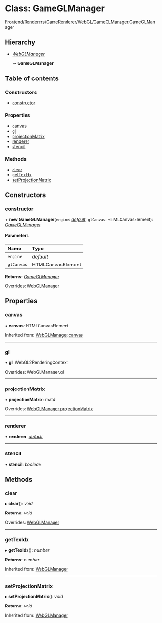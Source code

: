# Class: GameGLManager

[Frontend/Renderers/GameRenderer/WebGL/GameGLManager](../modules/frontend_renderers_gamerenderer_webgl_gameglmanager.md).GameGLManager

## Hierarchy

- [_WebGLManager_](frontend_renderers_gamerenderer_webgl_webglmanager.webglmanager.md)

  ↳ **GameGLManager**

## Table of contents

### Constructors

- [constructor](frontend_renderers_gamerenderer_webgl_gameglmanager.gameglmanager.md#constructor)

### Properties

- [canvas](frontend_renderers_gamerenderer_webgl_gameglmanager.gameglmanager.md#canvas)
- [gl](frontend_renderers_gamerenderer_webgl_gameglmanager.gameglmanager.md#gl)
- [projectionMatrix](frontend_renderers_gamerenderer_webgl_gameglmanager.gameglmanager.md#projectionmatrix)
- [renderer](frontend_renderers_gamerenderer_webgl_gameglmanager.gameglmanager.md#renderer)
- [stencil](frontend_renderers_gamerenderer_webgl_gameglmanager.gameglmanager.md#stencil)

### Methods

- [clear](frontend_renderers_gamerenderer_webgl_gameglmanager.gameglmanager.md#clear)
- [getTexIdx](frontend_renderers_gamerenderer_webgl_gameglmanager.gameglmanager.md#gettexidx)
- [setProjectionMatrix](frontend_renderers_gamerenderer_webgl_gameglmanager.gameglmanager.md#setprojectionmatrix)

## Constructors

### constructor

\+ **new GameGLManager**(`engine`: [_default_](frontend_renderers_gamerenderer_renderer.default.md), `glCanvas`: HTMLCanvasElement): [_GameGLManager_](frontend_renderers_gamerenderer_webgl_gameglmanager.gameglmanager.md)

#### Parameters

| Name       | Type                                                             |
| :--------- | :--------------------------------------------------------------- |
| `engine`   | [_default_](frontend_renderers_gamerenderer_renderer.default.md) |
| `glCanvas` | HTMLCanvasElement                                                |

**Returns:** [_GameGLManager_](frontend_renderers_gamerenderer_webgl_gameglmanager.gameglmanager.md)

Overrides: [WebGLManager](frontend_renderers_gamerenderer_webgl_webglmanager.webglmanager.md)

## Properties

### canvas

• **canvas**: HTMLCanvasElement

Inherited from: [WebGLManager](frontend_renderers_gamerenderer_webgl_webglmanager.webglmanager.md).[canvas](frontend_renderers_gamerenderer_webgl_webglmanager.webglmanager.md#canvas)

---

### gl

• **gl**: WebGL2RenderingContext

Overrides: [WebGLManager](frontend_renderers_gamerenderer_webgl_webglmanager.webglmanager.md).[gl](frontend_renderers_gamerenderer_webgl_webglmanager.webglmanager.md#gl)

---

### projectionMatrix

• **projectionMatrix**: mat4

Overrides: [WebGLManager](frontend_renderers_gamerenderer_webgl_webglmanager.webglmanager.md).[projectionMatrix](frontend_renderers_gamerenderer_webgl_webglmanager.webglmanager.md#projectionmatrix)

---

### renderer

• **renderer**: [_default_](frontend_renderers_gamerenderer_renderer.default.md)

---

### stencil

• **stencil**: _boolean_

## Methods

### clear

▸ **clear**(): _void_

**Returns:** _void_

Overrides: [WebGLManager](frontend_renderers_gamerenderer_webgl_webglmanager.webglmanager.md)

---

### getTexIdx

▸ **getTexIdx**(): _number_

**Returns:** _number_

Inherited from: [WebGLManager](frontend_renderers_gamerenderer_webgl_webglmanager.webglmanager.md)

---

### setProjectionMatrix

▸ **setProjectionMatrix**(): _void_

**Returns:** _void_

Inherited from: [WebGLManager](frontend_renderers_gamerenderer_webgl_webglmanager.webglmanager.md)
